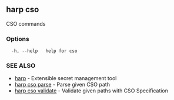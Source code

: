 ## harp cso

CSO commands

### Options

```
  -h, --help   help for cso
```

### SEE ALSO

* [harp](harp.md)	 - Extensible secret management tool
* [harp cso parse](harp_cso_parse.md)	 - Parse given CSO path
* [harp cso validate](harp_cso_validate.md)	 - Validate given paths with CSO Specification

